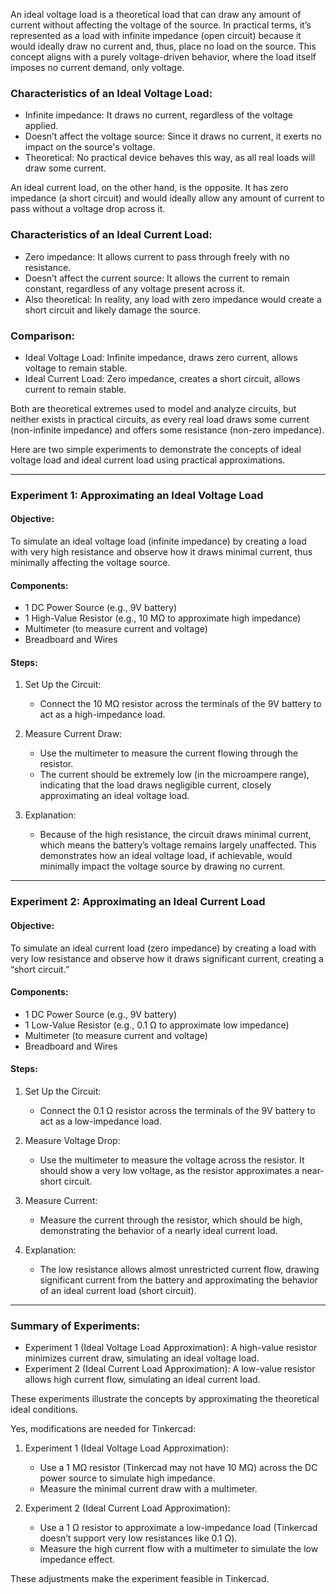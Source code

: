 An ideal voltage load is a theoretical load that can draw any amount of current without affecting the voltage of the source. In practical terms, it’s represented as a load with infinite impedance (open circuit) because it would ideally draw no current and, thus, place no load on the source. This concept aligns with a purely voltage-driven behavior, where the load itself imposes no current demand, only voltage.

### Characteristics of an Ideal Voltage Load:
- Infinite impedance: It draws no current, regardless of the voltage applied.
- Doesn’t affect the voltage source: Since it draws no current, it exerts no impact on the source's voltage.
- Theoretical: No practical device behaves this way, as all real loads will draw some current.
  
An ideal current load, on the other hand, is the opposite. It has zero impedance (a short circuit) and would ideally allow any amount of current to pass without a voltage drop across it.

### Characteristics of an Ideal Current Load:
- Zero impedance: It allows current to pass through freely with no resistance.
- Doesn’t affect the current source: It allows the current to remain constant, regardless of any voltage present across it.
- Also theoretical: In reality, any load with zero impedance would create a short circuit and likely damage the source.

### Comparison:
- Ideal Voltage Load: Infinite impedance, draws zero current, allows voltage to remain stable.
- Ideal Current Load: Zero impedance, creates a short circuit, allows current to remain stable.

Both are theoretical extremes used to model and analyze circuits, but neither exists in practical circuits, as every real load draws some current (non-infinite impedance) and offers some resistance (non-zero impedance).

Here are two simple experiments to demonstrate the concepts of ideal voltage load and ideal current load using practical approximations.

---

### Experiment 1: Approximating an Ideal Voltage Load

#### Objective:
To simulate an ideal voltage load (infinite impedance) by creating a load with very high resistance and observe how it draws minimal current, thus minimally affecting the voltage source.

#### Components:
- 1 DC Power Source (e.g., 9V battery)
- 1 High-Value Resistor (e.g., 10 MΩ to approximate high impedance)
- Multimeter (to measure current and voltage)
- Breadboard and Wires

#### Steps:
1. Set Up the Circuit:
   - Connect the 10 MΩ resistor across the terminals of the 9V battery to act as a high-impedance load.

2. Measure Current Draw:
   - Use the multimeter to measure the current flowing through the resistor.
   - The current should be extremely low (in the microampere range), indicating that the load draws negligible current, closely approximating an ideal voltage load.

3. Explanation:
   - Because of the high resistance, the circuit draws minimal current, which means the battery’s voltage remains largely unaffected. This demonstrates how an ideal voltage load, if achievable, would minimally impact the voltage source by drawing no current.

---

### Experiment 2: Approximating an Ideal Current Load

#### Objective:
To simulate an ideal current load (zero impedance) by creating a load with very low resistance and observe how it draws significant current, creating a “short circuit.”

#### Components:
- 1 DC Power Source (e.g., 9V battery)
- 1 Low-Value Resistor (e.g., 0.1 Ω to approximate low impedance)
- Multimeter (to measure current and voltage)
- Breadboard and Wires

#### Steps:
1. Set Up the Circuit:
   - Connect the 0.1 Ω resistor across the terminals of the 9V battery to act as a low-impedance load.

2. Measure Voltage Drop:
   - Use the multimeter to measure the voltage across the resistor. It should show a very low voltage, as the resistor approximates a near-short circuit.

3. Measure Current:
   - Measure the current through the resistor, which should be high, demonstrating the behavior of a nearly ideal current load.

4. Explanation:
   - The low resistance allows almost unrestricted current flow, drawing significant current from the battery and approximating the behavior of an ideal current load (short circuit).

---

### Summary of Experiments:
- Experiment 1 (Ideal Voltage Load Approximation): A high-value resistor minimizes current draw, simulating an ideal voltage load.
- Experiment 2 (Ideal Current Load Approximation): A low-value resistor allows high current flow, simulating an ideal current load.

These experiments illustrate the concepts by approximating the theoretical ideal conditions.

Yes, modifications are needed for Tinkercad:

1. Experiment 1 (Ideal Voltage Load Approximation):
   - Use a 1 MΩ resistor (Tinkercad may not have 10 MΩ) across the DC power source to simulate high impedance.
   - Measure the minimal current draw with a multimeter.

2. Experiment 2 (Ideal Current Load Approximation):
   - Use a 1 Ω resistor to approximate a low-impedance load (Tinkercad doesn’t support very low resistances like 0.1 Ω).
   - Measure the high current flow with a multimeter to simulate the low impedance effect.

These adjustments make the experiment feasible in Tinkercad.
